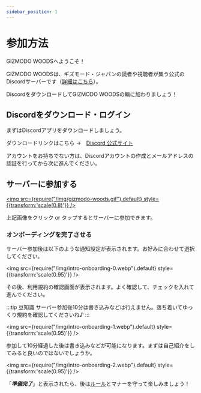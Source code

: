 ```yaml
---
sidebar_position: 1
---
```


# 参加方法

GIZMODO WOODSへようこそ！

GIZMODO WOODSは、ギズモード・ジャパンの読者や視聴者が集う公式のDiscordサーバーです（[詳細はこちら](/about-us)）。

DiscordをダウンロードしてGIZMODO WOODSの輪に加わりましょう！

## Discordをダウンロード・ログイン

まずはDiscordアプリをダウンロードしましょう。

ダウンロードリンクはこちら →　[Discord 公式サイト](https://discord.com)

アカウントをお持ちでない方は、Discordアカウントの作成とメールアドレスの認証を行ってから次に進んでください。

## サーバーに参加する

<a href="https://discord.gg/gizmodo">

<img src={require("/img/gizmodo-woods.gif").default} style={{transform:'scale(0.8)'}} />

</a>

上記画像をクリック or タップするとサーバーに参加できます。

### オンボーディングを完了させる

サーバー参加後は以下のような通知設定が表示されます。お好みに合わせて選択してください。

<img src={require("/img/intro-onboarding-0.webp").default} style={{transform:'scale(0.95)'}} />

その後、利用規約の確認画面が表示されます。よく確認して、チェックを入れて進んでください。

:::tip 豆知識
サーバー参加後10分は書き込みなどは行えません。落ち着いてゆっくり規約を確認してくださいね♪
:::

<img src={require("/img/intro-onboarding-1.webp").default} style={{transform:'scale(0.95)'}} />

参加して10分経過した後は書き込みなどが可能になります。まずは自己紹介をしてみると良いのではないでしょうか。

<img src={require("/img/intro-onboarding-2.webp").default} style={{transform:'scale(0.95)'}} />

「***準備完了***」と表示されたら、後は[ルール](https://gist.github.com/gizmodojapan/a480d658216ab4194e26d49e7de1139d)とマナーを守って楽しみましょう！

